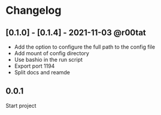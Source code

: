 # Changelog

## [0.1.0] - [0.1.4] - 2021-11-03 @r00tat

- Add the option to configure the full path to the config file
- Add mount of config directory
- Use bashio in the run script
- Export port 1194
- Split docs and reamde

## 0.0.1

Start project
